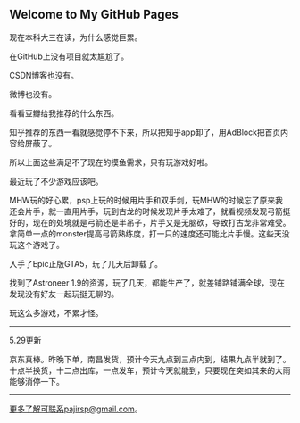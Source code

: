 ## Welcome to My GitHub Pages

现在本科大三在读，为什么感觉巨累。

在GitHub上没有项目就太尴尬了。

CSDN博客也没有。

微博也没有。

看看豆瓣给我推荐的什么东西。

知乎推荐的东西一看就感觉停不下来，所以把知乎app卸了，用AdBlock把首页内容给屏蔽了。

所以上面这些满足不了现在的摸鱼需求，只有玩游戏好啦。

最近玩了不少游戏应该吧。

MHW玩的好心累，psp上玩的时候用片手和双手剑，玩MHW的时候忘了原来我还会片手，就一直用片手，玩到古龙的时候发现片手太难了，就看视频发现弓箭挺好的，现在的处境就是弓箭还是半吊子，片手又是无脑砍，导致打古龙非常难受。拿简单一点的monster提高弓箭熟练度，打一只的速度还可能比片手慢。这些天没玩这个游戏了。

入手了Epic正版GTA5，玩了几天后卸载了。

找到了Astroneer 1.9的资源，玩了几天，都能生产了，就差铺路铺满全球，现在发现没有好友一起玩挺无聊的。

玩这么多游戏，不累才怪。

------

5.29更新

京东真棒。昨晚下单，南昌发货，预计今天九点到三点内到，结果九点半就到了。十点半换货，十二点出库，一点发车，预计今天就能到，只要现在突如其来的大雨能够消停一下。

------

更多了解可联系pajirsp@gmail.com。